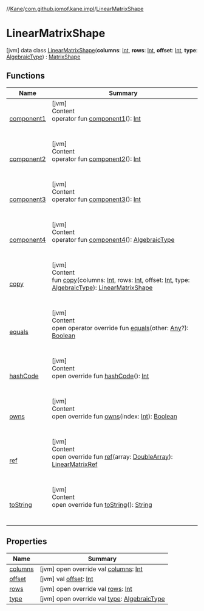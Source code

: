//[Kane](../../index.md)/[com.github.jomof.kane.impl](../index.md)/[LinearMatrixShape](index.md)



# LinearMatrixShape  
 [jvm] data class [LinearMatrixShape](index.md)(**columns**: [Int](https://kotlinlang.org/api/latest/jvm/stdlib/kotlin/-int/index.html), **rows**: [Int](https://kotlinlang.org/api/latest/jvm/stdlib/kotlin/-int/index.html), **offset**: [Int](https://kotlinlang.org/api/latest/jvm/stdlib/kotlin/-int/index.html), **type**: [AlgebraicType](../../com.github.jomof.kane.impl.types/-algebraic-type/index.md)) : [MatrixShape](../-matrix-shape/index.md)   


## Functions  
  
|  Name|  Summary| 
|---|---|
| <a name="com.github.jomof.kane.impl/LinearMatrixShape/component1/#/PointingToDeclaration/"></a>[component1](component1.md)| <a name="com.github.jomof.kane.impl/LinearMatrixShape/component1/#/PointingToDeclaration/"></a>[jvm]  <br>Content  <br>operator fun [component1](component1.md)(): [Int](https://kotlinlang.org/api/latest/jvm/stdlib/kotlin/-int/index.html)  <br><br><br>
| <a name="com.github.jomof.kane.impl/LinearMatrixShape/component2/#/PointingToDeclaration/"></a>[component2](component2.md)| <a name="com.github.jomof.kane.impl/LinearMatrixShape/component2/#/PointingToDeclaration/"></a>[jvm]  <br>Content  <br>operator fun [component2](component2.md)(): [Int](https://kotlinlang.org/api/latest/jvm/stdlib/kotlin/-int/index.html)  <br><br><br>
| <a name="com.github.jomof.kane.impl/LinearMatrixShape/component3/#/PointingToDeclaration/"></a>[component3](component3.md)| <a name="com.github.jomof.kane.impl/LinearMatrixShape/component3/#/PointingToDeclaration/"></a>[jvm]  <br>Content  <br>operator fun [component3](component3.md)(): [Int](https://kotlinlang.org/api/latest/jvm/stdlib/kotlin/-int/index.html)  <br><br><br>
| <a name="com.github.jomof.kane.impl/LinearMatrixShape/component4/#/PointingToDeclaration/"></a>[component4](component4.md)| <a name="com.github.jomof.kane.impl/LinearMatrixShape/component4/#/PointingToDeclaration/"></a>[jvm]  <br>Content  <br>operator fun [component4](component4.md)(): [AlgebraicType](../../com.github.jomof.kane.impl.types/-algebraic-type/index.md)  <br><br><br>
| <a name="com.github.jomof.kane.impl/LinearMatrixShape/copy/#kotlin.Int#kotlin.Int#kotlin.Int#com.github.jomof.kane.impl.types.AlgebraicType/PointingToDeclaration/"></a>[copy](copy.md)| <a name="com.github.jomof.kane.impl/LinearMatrixShape/copy/#kotlin.Int#kotlin.Int#kotlin.Int#com.github.jomof.kane.impl.types.AlgebraicType/PointingToDeclaration/"></a>[jvm]  <br>Content  <br>fun [copy](copy.md)(columns: [Int](https://kotlinlang.org/api/latest/jvm/stdlib/kotlin/-int/index.html), rows: [Int](https://kotlinlang.org/api/latest/jvm/stdlib/kotlin/-int/index.html), offset: [Int](https://kotlinlang.org/api/latest/jvm/stdlib/kotlin/-int/index.html), type: [AlgebraicType](../../com.github.jomof.kane.impl.types/-algebraic-type/index.md)): [LinearMatrixShape](index.md)  <br><br><br>
| <a name="kotlin/Any/equals/#kotlin.Any?/PointingToDeclaration/"></a>[equals](../../com.github.jomof.kane.impl.visitor/-difference-visitor/index.md#%5Bkotlin%2FAny%2Fequals%2F%23kotlin.Any%3F%2FPointingToDeclaration%2F%5D%2FFunctions%2F-972340876)| <a name="kotlin/Any/equals/#kotlin.Any?/PointingToDeclaration/"></a>[jvm]  <br>Content  <br>open operator override fun [equals](../../com.github.jomof.kane.impl.visitor/-difference-visitor/index.md#%5Bkotlin%2FAny%2Fequals%2F%23kotlin.Any%3F%2FPointingToDeclaration%2F%5D%2FFunctions%2F-972340876)(other: [Any](https://kotlinlang.org/api/latest/jvm/stdlib/kotlin/-any/index.html)?): [Boolean](https://kotlinlang.org/api/latest/jvm/stdlib/kotlin/-boolean/index.html)  <br><br><br>
| <a name="kotlin/Any/hashCode/#/PointingToDeclaration/"></a>[hashCode](../../com.github.jomof.kane.impl.visitor/-difference-visitor/index.md#%5Bkotlin%2FAny%2FhashCode%2F%23%2FPointingToDeclaration%2F%5D%2FFunctions%2F-972340876)| <a name="kotlin/Any/hashCode/#/PointingToDeclaration/"></a>[jvm]  <br>Content  <br>open override fun [hashCode](../../com.github.jomof.kane.impl.visitor/-difference-visitor/index.md#%5Bkotlin%2FAny%2FhashCode%2F%23%2FPointingToDeclaration%2F%5D%2FFunctions%2F-972340876)(): [Int](https://kotlinlang.org/api/latest/jvm/stdlib/kotlin/-int/index.html)  <br><br><br>
| <a name="com.github.jomof.kane.impl/LinearMatrixShape/owns/#kotlin.Int/PointingToDeclaration/"></a>[owns](owns.md)| <a name="com.github.jomof.kane.impl/LinearMatrixShape/owns/#kotlin.Int/PointingToDeclaration/"></a>[jvm]  <br>Content  <br>open override fun [owns](owns.md)(index: [Int](https://kotlinlang.org/api/latest/jvm/stdlib/kotlin/-int/index.html)): [Boolean](https://kotlinlang.org/api/latest/jvm/stdlib/kotlin/-boolean/index.html)  <br><br><br>
| <a name="com.github.jomof.kane.impl/LinearMatrixShape/ref/#kotlin.DoubleArray/PointingToDeclaration/"></a>[ref](ref.md)| <a name="com.github.jomof.kane.impl/LinearMatrixShape/ref/#kotlin.DoubleArray/PointingToDeclaration/"></a>[jvm]  <br>Content  <br>open override fun [ref](ref.md)(array: [DoubleArray](https://kotlinlang.org/api/latest/jvm/stdlib/kotlin/-double-array/index.html)): [LinearMatrixRef](../-linear-matrix-ref/index.md)  <br><br><br>
| <a name="kotlin/Any/toString/#/PointingToDeclaration/"></a>[toString](../../com.github.jomof.kane.impl.visitor/-difference-visitor/index.md#%5Bkotlin%2FAny%2FtoString%2F%23%2FPointingToDeclaration%2F%5D%2FFunctions%2F-972340876)| <a name="kotlin/Any/toString/#/PointingToDeclaration/"></a>[jvm]  <br>Content  <br>open override fun [toString](../../com.github.jomof.kane.impl.visitor/-difference-visitor/index.md#%5Bkotlin%2FAny%2FtoString%2F%23%2FPointingToDeclaration%2F%5D%2FFunctions%2F-972340876)(): [String](https://kotlinlang.org/api/latest/jvm/stdlib/kotlin/-string/index.html)  <br><br><br>


## Properties  
  
|  Name|  Summary| 
|---|---|
| <a name="com.github.jomof.kane.impl/LinearMatrixShape/columns/#/PointingToDeclaration/"></a>[columns](columns.md)| <a name="com.github.jomof.kane.impl/LinearMatrixShape/columns/#/PointingToDeclaration/"></a> [jvm] open override val [columns](columns.md): [Int](https://kotlinlang.org/api/latest/jvm/stdlib/kotlin/-int/index.html)   <br>
| <a name="com.github.jomof.kane.impl/LinearMatrixShape/offset/#/PointingToDeclaration/"></a>[offset](offset.md)| <a name="com.github.jomof.kane.impl/LinearMatrixShape/offset/#/PointingToDeclaration/"></a> [jvm] val [offset](offset.md): [Int](https://kotlinlang.org/api/latest/jvm/stdlib/kotlin/-int/index.html)   <br>
| <a name="com.github.jomof.kane.impl/LinearMatrixShape/rows/#/PointingToDeclaration/"></a>[rows](rows.md)| <a name="com.github.jomof.kane.impl/LinearMatrixShape/rows/#/PointingToDeclaration/"></a> [jvm] open override val [rows](rows.md): [Int](https://kotlinlang.org/api/latest/jvm/stdlib/kotlin/-int/index.html)   <br>
| <a name="com.github.jomof.kane.impl/LinearMatrixShape/type/#/PointingToDeclaration/"></a>[type](type.md)| <a name="com.github.jomof.kane.impl/LinearMatrixShape/type/#/PointingToDeclaration/"></a> [jvm] open override val [type](type.md): [AlgebraicType](../../com.github.jomof.kane.impl.types/-algebraic-type/index.md)   <br>

